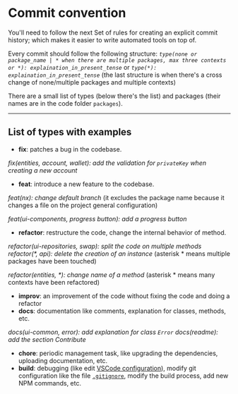 # Commit convention

You'll need to follow the next Set of rules for creating an explicit commit history; which makes it easier to write automated tools on top of.

Every commit should follow the following structure:
_`type(none or package_name | * when there are multiple packages, max three contexts or *): explaination_in_present_tense`_ or _`type(*): explaination_in_present_tense`_ (the last structure is when there's a cross change of none/multiple packages and multiple contexts)

There are a small list of types (below there's the list) and packages (their names are in the code folder `packages`).

---

## List of types with examples

- **fix**: patches a bug in the codebase.

_fix(entities, account, wallet): add the validation for `privateKey` when creating a new account_

- **feat**: introduce a new feature to the codebase.

_feat(nx): change default branch_ (it excludes the package name because it changes a file on the project general configuration)

_feat(ui-components, progress button): add a progress button_

- **refactor**: restructure the code, change the internal behavior of method.

_refactor(ui-repositories, swap): split the code on multiple methods_
_refactor(*, api): delete the creation of an instance_ (asterisk * means multiple packages have been touched)

_refactor(entities, *): change name of a method_ (asterisk * means many contexts have been refactored)

- **improv**: an improvement of the code without fixing the code and doing a refactor
- **docs**: documentation like comments, explanation for classes, methods, etc.

_docs(ui-common, error): add explanation for class `Error`_
_docs(readme): add the section Contribute_

- **chore**: periodic management task, like upgrading the dependencies, uploading documentation, etc.
- **build**: debugging (like edit [VSCode configuration](https://github.com/Future-Wallet/skia-wallet/blob/main/.vscode)), modify git configuration like the file [`.gitignore`](https://github.com/Future-Wallet/skia-wallet/blob/main/.gitignore), modify the build process, add new NPM commands, etc.
